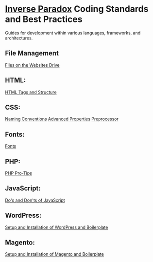 # [Inverse Paradox][ip] Coding Standards and Best Practices

Guides for development within various languages, frameworks, and architectures.

## File Management

[Files on the Websites Drive][websites-drive]

## HTML:

[HTML Tags and Structure][html-start]

## CSS:

[Naming Conventions][css-start]
[Advanced Properties][css-prop]
[Preprocessor][css-sass]

## Fonts:
[Fonts][fonts]

## PHP:

[PHP Pro-Tips][php-start]

## JavaScript:

[Do's and Don'ts of JavaScript][js-start]

## WordPress:

[Setup and Installation of WordPress and Boilerplate][wp-start]

## Magento:

[Setup and Installation of Magento and Boilerplate][mage-start]

[ip]: http://www.inverseparadox.com/
[websites-drive]: https://github.com/inverse-paradox/best-practices/blob/master/FileManagement/websites-drive.md
[css-start]: https://github.com/inverse-paradox/best-practices/blob/master/Css/naming-conventions.md
[css-prop]: https://github.com/inverse-paradox/best-practices/blob/master/Css/advanced-properties.md
[css-sass]: https://github.com/inverse-paradox/best-practices/blob/master/Css/preprocessor.md
[html-start]: https://github.com/inverse-paradox/best-practices/blob/master/Html/tags-and-structure.md
[js-start]: https://github.com/inverse-paradox/best-practices/blob/master/JavaScript/dos-and-donts.md
[mage-start]: https://github.com/inverse-paradox/best-practices/blob/master/Magento/basic-setup.md
[wp-start]: https://github.com/inverse-paradox/best-practices/blob/master/WordPress/basic-setup.md
[php-start]: https://github.com/inverse-paradox/best-practices/blob/master/PHP/pro-tips.md
[fonts]: https://github.com/inverse-paradox/best-practices/blob/master/Fonts/fonts.md
